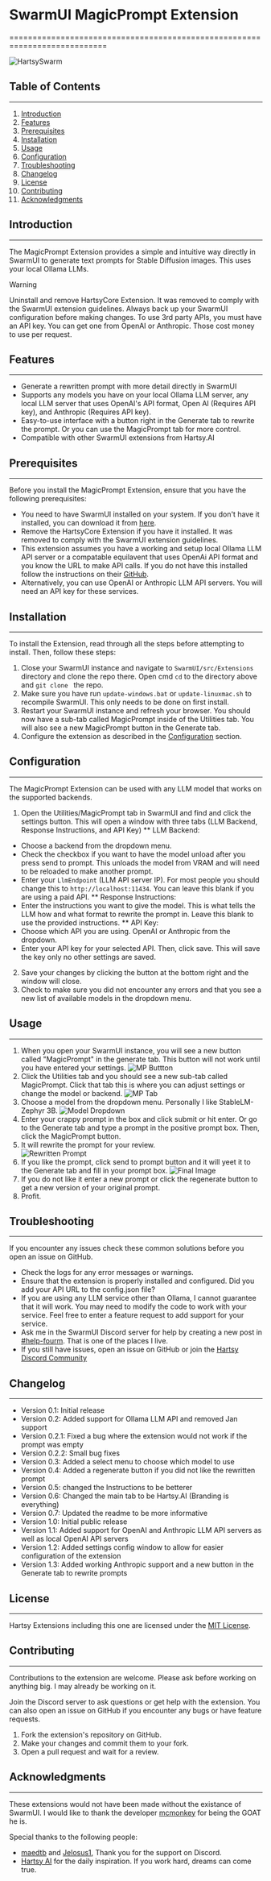 # SwarmUI MagicPrompt Extension
===========================================================================

![HartsySwarm](https://github.com/HartsyAI/SwarmUI-HartsyCore/blob/main/Images/magic_prompt.png?raw=true)

## Table of Contents
-----------------

1. [Introduction](#introduction)
2. [Features](#features)
3. [Prerequisites](#prerequisites)
4. [Installation](#installation)
5. [Usage](#usage)
6. [Configuration](#configuration)
7. [Troubleshooting](#troubleshooting)
8. [Changelog](#changelog)
9. [License](#license)
10. [Contributing](#contributing)
11. [Acknowledgments](#acknowledgments)

## Introduction
---------------

The MagicPrompt Extension provides a simple and intuitive way directly in SwarmUI to generate text prompts for Stable Diffusion images. This uses your local Ollama LLMs. 

> [!WARNING]
> Uninstall and remove HartsyCore Extension. It was removed to comply with the SwarmUI extension guidelines.
> Always back up your SwarmUI configuration before making changes.
> To use 3rd party APIs, you must have an API key. You can get one from OpenAI or Anthropic. Those cost money to use per request.

## Features
------------

* Generate a rewritten prompt with more detail directly in SwarmUI
* Supports any models you have on your local Ollama LLM server, any local LLM server that uses OpenAI's API format, Open AI (Requires API key), and Anthropic (Requires API key).
* Easy-to-use interface with a button right in the Generate tab to rewrite the prompt. Or you can use the MagicPrompt tab for more control.
* Compatible with other SwarmUI extensions from Hartsy.AI

## Prerequisites
----------------

Before you install the MagicPrompt Extension, ensure that you have the following prerequisites:

* You need to have SwarmUI installed on your system. If you don't have it installed, you can download it from [here](https://github.com/mcmonkeyprojects/SwarmUI).
* Remove the HartsyCore Extension if you have it installed. It was removed to comply with the SwarmUI extension guidelines.
* This extension assumes you have a working and setup local Ollama LLM API server or a compatable equilavent that uses OpenAi API format and you know the URL to make API calls. If you do not have this installed follow the instructions on their [GitHub](https://github.com/ollama/ollama).
* Alternatively, you can use OpenAI or Anthropic LLM API servers. You will need an API key for these services.

## Installation
--------------

To install the Extension, read through all the steps before attempting to install. Then, follow these steps:

1. Close your SwarmUI instance and navigate to `SwarmUI/src/Extensions` directory and clone the repo there. Open cmd `cd` to the directory above and `git clone ` the repo.
2. Make sure you have run `update-windows.bat` or `update-linuxmac.sh` to recompile SwarmUI. This only needs to be done on first install.
3. Restart your SwarmUI instance and refresh your browser. You should now have a sub-tab called MagicPrompt inside of the Utilities tab. You will also see a new MagicPrompt button in the Generate tab.
4. Configure the extension as described in the [Configuration](#configuration) section.

## Configuration
----------------

The MagicPrompt Extension can be used with any LLM model that works on the supported backends.

1. Open the Utilities/MagicPrompt tab in SwarmUI and find and click the settings button. This will open a window with three tabs (LLM Backend, Response Instructions, and API Key)
** LLM Backend: 
* Choose a backend from the dropdown menu. 
* Check the checkbox if you want to have the model unload after you press send to prompt. This unloads the model from VRAM and will need to be reloaded to make another prompt.
* Enter your `LlmEndpoint` (LLM API server IP). For most people you should change this to `http://localhost:11434`. You can leave this blank if you are using a paid API.
** Response Instructions:
* Enter the instructions you want to give the model. This is what tells the LLM how and what format to rewrite the prompt in. Leave this blank to use the provided instructions.
** API Key:
* Choose which API you are using. OpenAI or Anthropic from the dropdown.
* Enter your API key for your selected API. Then, click save. This will save the key only no other settings are saved.
2. Save your changes by clicking the button at the bottom right and the window will close.
3. Check to make sure you did not encounter any errors and that you see a new list of available models in the dropdown menu.

## Usage
--------

1. When you open your SwarmUI instance, you will see a new button called "MagicPrompt" in the generate tab. This button will not work until you have entered your settings.
![MP Buttton](./Images/Screenshots/mp_button.PNG)
2. Click the Utilities tab and you should see a new sub-tab called MagicPrompt. Click that tab this is where you can adjust settings or change the model or backend.
![MP Tab](./Images/Screenshots/mp_tab.PNG)
2. Choose a model from the dropdown menu. Personally I like StableLM-Zephyr 3B.
![Model Dropdown](./Images/Screenshots/model.PNG)
3. Enter your crappy prompt in the box and click submit or hit enter. Or go to the Generate tab and type a prompt in the positive prompt box. Then, click the MagicPrompt button.
4. It will rewrite the prompt for your review.	
![Rewritten Prompt](./Images/Screenshots/rewritten.PNG)
5. If you like the prompt, click send to prompt button and it will yeet it to the Generate tab and fill in your prompt box.
![Final Image](./Images/Screenshots/final_image.PNG)
6. If you do not like it enter a new prompt or click the regenerate button to get a new version of your original prompt. 
7. Profit.

## Troubleshooting
-----------------

If you encounter any issues check these common solutions before you open an issue on GitHub.

* Check the logs for any error messages or warnings.
* Ensure that the extension is properly installed and configured. Did you add your API URL to the config.json file?
* If you are using any LLM service other than Ollama, I cannot guarantee that it will work. You may need to modify the code to work with your service. Feel free to enter a feature request to add support for your service.
* Ask me in the SwarmUI Discord server for help by creating a new post in [#help-fourm](https://discord.com/channels/1243166023859961988/1255990493830057995/1255990493830057995). That is one of the places I live.
* If you still have issues, open an issue on GitHub or join the [Hartsy Discord Community](https://discord.gg/g9WxrANX4z)

## Changelog
------------

* Version 0.1: Initial release
* Version 0.2: Added support for Ollama LLM API and removed Jan support
* Version 0.2.1: Fixed a bug where the extension would not work if the prompt was empty
* Version 0.2.2: Small bug fixes
* Version 0.3: Added a select menu to choose which model to use
* Version 0.4: Added a regenerate button if you did not like the rewritten prompt
* Version 0.5: changed the Instructions to be betterer
* Version 0.6: Changed the main tab to be Hartsy.AI (Branding is everything)
* Version 0.7: Updated the readme to be more informative
* Version 1.0: Initial public release
* Version 1.1: Added support for OpenAI and Anthropic LLM API servers as well as local OpenAI API servers
* Version 1.2: Added settings config window to allow for easier configuration of the extension
* Version 1.3: Added working Anthropic support and a new button in the Generate tab to rewrite prompts

## License
----------

Hartsy Extensions including this one are licensed under the [MIT License](https://opensource.org/licenses/MIT).

## Contributing
---------------

Contributions to the extension are welcome. Please ask before working on anything big. I may already be working on it.

Join the Discord server to ask questions or get help with the extension. You can also open an issue on GitHub if you encounter any bugs or have feature requests.
1. Fork the extension's repository on GitHub.
2. Make your changes and commit them to your fork.
3. Open a pull request and wait for a review.

## Acknowledgments
------------------

These extensions would not have been made without the existance of SwarmUI. I would like to thank the developer [mcmonkey](https://github.com/mcmonkey4eva) for being the GOAT he is.

Special thanks to the following people:

* [maedtb](https://github.com/maedtb) and [Jelosus1](https://github.com/Jelosus2), Thank you for the support on Discord.  
* [Hartsy AI](https://hartsy.ai) for the daily inspiration. If you work hard, dreams can come true. 
